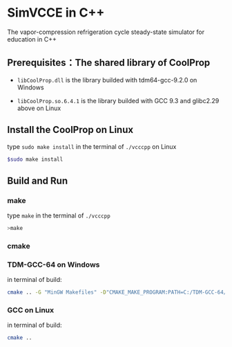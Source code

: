 # SimVCCE in C++

The vapor-compression refrigeration cycle steady-state simulator for education in C++

## Prerequisites：The shared library of CoolProp

* `libCoolProp.dll` is the library builded with tdm64-gcc-9.2.0 on Windows 

* `libCoolProp.so.6.4.1`  is the library builded with GCC 9.3 and glibc2.29 above on Linux

## Install the CoolProp on Linux 

type `sudo make install` in the terminal of `./vcccpp` on Linux

```bash
$sudo make install
```

## Build and Run

### make

type `make` in the terminal of `./vcccpp`

```bash
>make
```
### cmake

### TDM-GCC-64 on Windows

in terminal of build:

```bash
cmake .. -G "MinGW Makefiles" -D"CMAKE_MAKE_PROGRAM:PATH=C:/TDM-GCC-64/bin/make.exe" 
```

### GCC on Linux 

in terminal of build:

```bash
cmake ..  
```